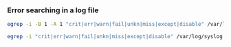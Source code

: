 ### Error searching in a log file

```bash
egrep -i -B 1 -A 1 "crit|err|warn|fail|unkn|miss|except|disable" /var/log/dmesg | grep -vi "intERRupt"

egrep -i "crit|err|warn|fail|unkn|miss|except|disable" /var/log/syslog
```
